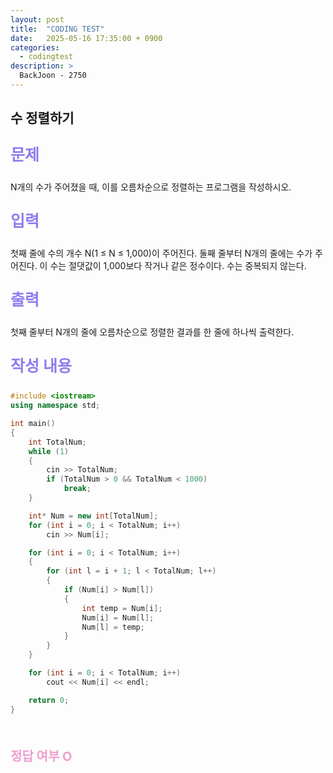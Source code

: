 ```yaml
---
layout: post
title:  "CODING TEST"
date:   2025-05-16 17:35:00 + 0900
categories:
  - codingtest
description: >
  BackJoon - 2750
---
```

## 수 정렬하기

<p style = "color:#8f7cee; font-size:25px; font-weight:bold">
문제
</p>
N개의 수가 주어졌을 때, 이를 오름차순으로 정렬하는 프로그램을 작성하시오.

<br/>

<p style = "color:#8f7cee; font-size:25px; font-weight:bold">
입력
</p>
첫째 줄에 수의 개수 N(1 ≤ N ≤ 1,000)이 주어진다. 둘째 줄부터 N개의 줄에는 수가 주어진다. 이 수는 절댓값이 1,000보다 작거나 같은 정수이다. 수는 중복되지 않는다.

<br/>

<p style = "color:#8f7cee; font-size:25px; font-weight:bold">
출력
</p>
첫째 줄부터 N개의 줄에 오름차순으로 정렬한 결과를 한 줄에 하나씩 출력한다.

<br/>

<p style = "color:#8f7cee; font-size:25px; font-weight:bold">
작성 내용
</p>

```C++
#include <iostream>
using namespace std;

int main()
{
	int TotalNum;
	while (1)
	{
		cin >> TotalNum;
		if (TotalNum > 0 && TotalNum < 1000)
			break;
	}

	int* Num = new int[TotalNum];
	for (int i = 0; i < TotalNum; i++)
		cin >> Num[i];

	for (int i = 0; i < TotalNum; i++)
	{
		for (int l = i + 1; l < TotalNum; l++)
		{
			if (Num[i] > Num[l])
			{
				int temp = Num[i];
				Num[i] = Num[l];
				Num[l] = temp;
			}
		}
	}

	for (int i = 0; i < TotalNum; i++)
		cout << Num[i] << endl;

	return 0;
}
```

<br/>

<p style = "color:#ed9ece; font-size:20px; font-weight:bold">
정답 여부 O
</p>
